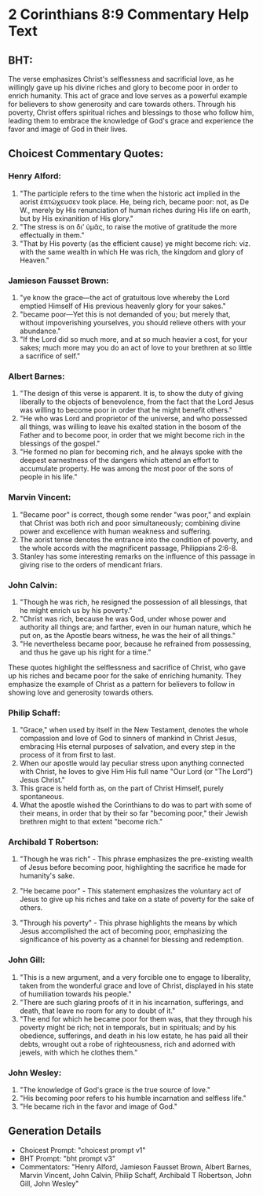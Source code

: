 # 2 Corinthians 8:9 Commentary Help Text

## BHT:
The verse emphasizes Christ's selflessness and sacrificial love, as he willingly gave up his divine riches and glory to become poor in order to enrich humanity. This act of grace and love serves as a powerful example for believers to show generosity and care towards others. Through his poverty, Christ offers spiritual riches and blessings to those who follow him, leading them to embrace the knowledge of God's grace and experience the favor and image of God in their lives.

## Choicest Commentary Quotes:
### Henry Alford:
1. "The participle refers to the time when the historic act implied in the aorist ἐπτώχευσεν took place. He, being rich, became poor: not, as De W., merely by His renunciation of human riches during His life on earth, but by His exinanition of His glory." 
2. "The stress is on διʼ ὑμᾶς, to raise the motive of gratitude the more effectually in them."
3. "That by His poverty (as the efficient cause) ye might become rich: viz. with the same wealth in which He was rich, the kingdom and glory of Heaven."

### Jamieson Fausset Brown:
1. "ye know the grace—the act of gratuitous love whereby the Lord emptied Himself of His previous heavenly glory for your sakes." 
2. "became poor—Yet this is not demanded of you; but merely that, without impoverishing yourselves, you should relieve others with your abundance." 
3. "If the Lord did so much more, and at so much heavier a cost, for your sakes; much more may you do an act of love to your brethren at so little a sacrifice of self."

### Albert Barnes:
1. "The design of this verse is apparent. It is, to show the duty of giving liberally to the objects of benevolence, from the fact that the Lord Jesus was willing to become poor in order that he might benefit others."
2. "He who was Lord and proprietor of the universe, and who possessed all things, was willing to leave his exalted station in the bosom of the Father and to become poor, in order that we might become rich in the blessings of the gospel."
3. "He formed no plan for becoming rich, and he always spoke with the deepest earnestness of the dangers which attend an effort to accumulate property. He was among the most poor of the sons of people in his life."

### Marvin Vincent:
1. "Became poor" is correct, though some render "was poor," and explain that Christ was both rich and poor simultaneously; combining divine power and excellence with human weakness and suffering.
2. The aorist tense denotes the entrance into the condition of poverty, and the whole accords with the magnificent passage, Philippians 2:6-8.
3. Stanley has some interesting remarks on the influence of this passage in giving rise to the orders of mendicant friars.

### John Calvin:
1. "Though he was rich, he resigned the possession of all blessings, that he might enrich us by his poverty."
2. "Christ was rich, because he was God, under whose power and authority all things are; and farther, even in our human nature, which he put on, as the Apostle bears witness, he was the heir of all things."
3. "He nevertheless became poor, because he refrained from possessing, and thus he gave up his right for a time."

These quotes highlight the selflessness and sacrifice of Christ, who gave up his riches and became poor for the sake of enriching humanity. They emphasize the example of Christ as a pattern for believers to follow in showing love and generosity towards others.

### Philip Schaff:
1. "Grace," when used by itself in the New Testament, denotes the whole compassion and love of God to sinners of mankind in Christ Jesus, embracing His eternal purposes of salvation, and every step in the process of it from first to last.
2. When our apostle would lay peculiar stress upon anything connected with Christ, he loves to give Him His full name "Our Lord (or "The Lord") Jesus Christ."
3. This grace is held forth as, on the part of Christ Himself, purely spontaneous.
4. What the apostle wished the Corinthians to do was to part with some of their means, in order that by their so far "becoming poor," their Jewish brethren might to that extent "become rich."

### Archibald T Robertson:
1. "Though he was rich" - This phrase emphasizes the pre-existing wealth of Jesus before becoming poor, highlighting the sacrifice he made for humanity's sake.

2. "He became poor" - This statement emphasizes the voluntary act of Jesus to give up his riches and take on a state of poverty for the sake of others.

3. "Through his poverty" - This phrase highlights the means by which Jesus accomplished the act of becoming poor, emphasizing the significance of his poverty as a channel for blessing and redemption.

### John Gill:
1. "This is a new argument, and a very forcible one to engage to liberality, taken from the wonderful grace and love of Christ, displayed in his state of humiliation towards his people."
2. "There are such glaring proofs of it in his incarnation, sufferings, and death, that leave no room for any to doubt of it."
3. "The end for which he became poor for them was, that they through his poverty might be rich; not in temporals, but in spirituals; and by his obedience, sufferings, and death in his low estate, he has paid all their debts, wrought out a robe of righteousness, rich and adorned with jewels, with which he clothes them."

### John Wesley:
1. "The knowledge of God's grace is the true source of love." 
2. "His becoming poor refers to his humble incarnation and selfless life." 
3. "He became rich in the favor and image of God."


## Generation Details
- Choicest Prompt: "choicest prompt v1"
- BHT Prompt: "bht prompt v3"
- Commentators: "Henry Alford, Jamieson Fausset Brown, Albert Barnes, Marvin Vincent, John Calvin, Philip Schaff, Archibald T Robertson, John Gill, John Wesley"
